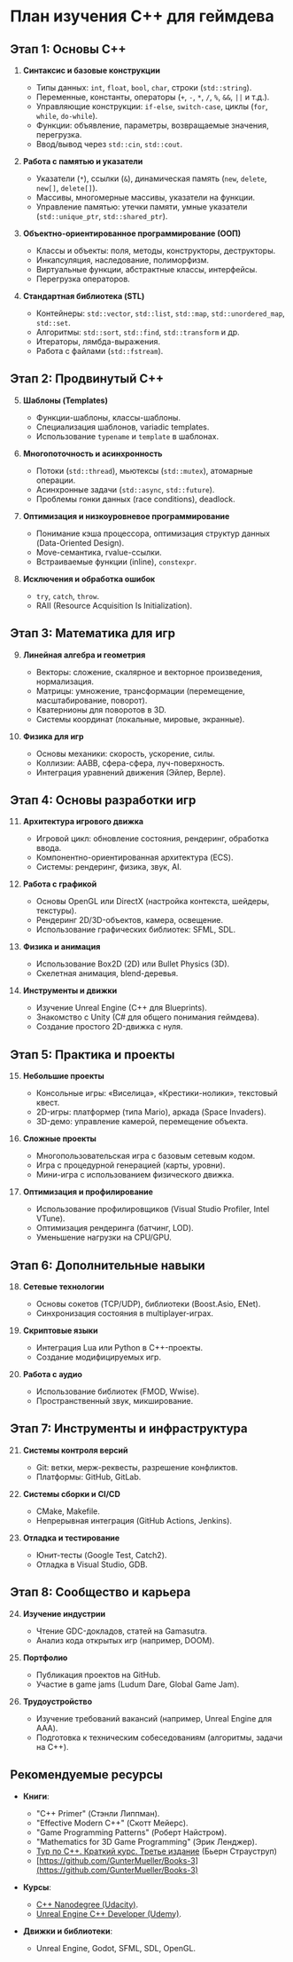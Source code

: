 # План изучения C++ для геймдева

## Этап 1: Основы C++
1. **Синтаксис и базовые конструкции**
   - Типы данных: `int`, `float`, `bool`, `char`, строки (`std::string`).
   - Переменные, константы, операторы (`+`, `-`, `*`, `/`, `%`, `&&`, `||` и т.д.).
   - Управляющие конструкции: `if-else`, `switch-case`, циклы (`for`, `while`, `do-while`).
   - Функции: объявление, параметры, возвращаемые значения, перегрузка.
   - Ввод/вывод через `std::cin`, `std::cout`.

2. **Работа с памятью и указатели**
   - Указатели (`*`), ссылки (`&`), динамическая память (`new`, `delete`, `new[]`, `delete[]`).
   - Массивы, многомерные массивы, указатели на функции.
   - Управление памятью: утечки памяти, умные указатели (`std::unique_ptr`, `std::shared_ptr`).

3. **Объектно-ориентированное программирование (ООП)**
   - Классы и объекты: поля, методы, конструкторы, деструкторы.
   - Инкапсуляция, наследование, полиморфизм.
   - Виртуальные функции, абстрактные классы, интерфейсы.
   - Перегрузка операторов.

4. **Стандартная библиотека (STL)**
   - Контейнеры: `std::vector`, `std::list`, `std::map`, `std::unordered_map`, `std::set`.
   - Алгоритмы: `std::sort`, `std::find`, `std::transform` и др.
   - Итераторы, лямбда-выражения.
   - Работа с файлами (`std::fstream`).

## Этап 2: Продвинутый C++
5. **Шаблоны (Templates)**
   - Функции-шаблоны, классы-шаблоны.
   - Специализация шаблонов, variadic templates.
   - Использование `typename` и `template` в шаблонах.

6. **Многопоточность и асинхронность**
   - Потоки (`std::thread`), мьютексы (`std::mutex`), атомарные операции.
   - Асинхронные задачи (`std::async`, `std::future`).
   - Проблемы гонки данных (race conditions), deadlock.

7. **Оптимизация и низкоуровневое программирование**
   - Понимание кэша процессора, оптимизация структур данных (Data-Oriented Design).
   - Move-семантика, rvalue-ссылки.
   - Встраиваемые функции (inline), `constexpr`.

8. **Исключения и обработка ошибок**
   - `try`, `catch`, `throw`.
   - RAII (Resource Acquisition Is Initialization).

## Этап 3: Математика для игр
9. **Линейная алгебра и геометрия**
   - Векторы: сложение, скалярное и векторное произведения, нормализация.
   - Матрицы: умножение, трансформации (перемещение, масштабирование, поворот).
   - Кватернионы для поворотов в 3D.
   - Системы координат (локальные, мировые, экранные).

10. **Физика для игр**
    - Основы механики: скорость, ускорение, силы.
    - Коллизии: AABB, сфера-сфера, луч-поверхность.
    - Интеграция уравнений движения (Эйлер, Верле).

## Этап 4: Основы разработки игр
11. **Архитектура игрового движка**
    - Игровой цикл: обновление состояния, рендеринг, обработка ввода.
    - Компонентно-ориентированная архитектура (ECS).
    - Системы: рендеринг, физика, звук, AI.

12. **Работа с графикой**
    - Основы OpenGL или DirectX (настройка контекста, шейдеры, текстуры).
    - Рендеринг 2D/3D-объектов, камера, освещение.
    - Использование графических библиотек: SFML, SDL.

13. **Физика и анимация**
    - Использование Box2D (2D) или Bullet Physics (3D).
    - Скелетная анимация, blend-деревья.

14. **Инструменты и движки**
    - Изучение Unreal Engine (C++ для Blueprints).
    - Знакомство с Unity (C# для общего понимания геймдева).
    - Создание простого 2D-движка с нуля.

## Этап 5: Практика и проекты
15. **Небольшие проекты**
    - Консольные игры: «Виселица», «Крестики-нолики», текстовый квест.
    - 2D-игры: платформер (типа Mario), аркада (Space Invaders).
    - 3D-демо: управление камерой, перемещение объекта.

16. **Сложные проекты**
    - Многопользовательская игра с базовым сетевым кодом.
    - Игра с процедурной генерацией (карты, уровни).
    - Мини-игра с использованием физического движка.

17. **Оптимизация и профилирование**
    - Использование профилировщиков (Visual Studio Profiler, Intel VTune).
    - Оптимизация рендеринга (батчинг, LOD).
    - Уменьшение нагрузки на CPU/GPU.

## Этап 6: Дополнительные навыки
18. **Сетевые технологии**
    - Основы сокетов (TCP/UDP), библиотеки (Boost.Asio, ENet).
    - Синхронизация состояния в multiplayer-играх.

19. **Скриптовые языки**
    - Интеграция Lua или Python в C++-проекты.
    - Создание модифицируемых игр.

20. **Работа с аудио**
    - Использование библиотек (FMOD, Wwise).
    - Пространственный звук, микширование.

## Этап 7: Инструменты и инфраструктура
21. **Системы контроля версий**
    - Git: ветки, мерж-реквесты, разрешение конфликтов.
    - Платформы: GitHub, GitLab.

22. **Системы сборки и CI/CD**
    - CMake, Makefile.
    - Непрерывная интеграция (GitHub Actions, Jenkins).

23. **Отладка и тестирование**
    - Юнит-тесты (Google Test, Catch2).
    - Отладка в Visual Studio, GDB.

## Этап 8: Сообщество и карьера
24. **Изучение индустрии**
    - Чтение GDC-докладов, статей на Gamasutra.
    - Анализ кода открытых игр (например, DOOM).

25. **Портфолио**
    - Публикация проектов на GitHub.
    - Участие в game jams (Ludum Dare, Global Game Jam).

26. **Трудоустройство**
    - Изучение требований вакансий (например, Unreal Engine для AAA).
    - Подготовка к техническим собеседованиям (алгоритмы, задачи на C++).

## Рекомендуемые ресурсы
- **Книги**:
  - "C++ Primer" (Стэнли Липпман).
  - "Effective Modern C++" (Скотт Мейерс).
  - "Game Programming Patterns" (Роберт Найстром).
  - "Mathematics for 3D Game Programming" (Эрик Ленджер).
  - [Тур по С++. Краткий курс. Третье издание](https://codelibrary.info/files/1446_Tur-po-C++-Kratkiy-kurs.pdf) (Бьерн Страуструп)
  - [https://github.com/GunterMueller/Books-3](https://github.com/GunterMueller/Books-3)
 
- **Курсы**:
  - [C++ Nanodegree (Udacity)](https://www.udacity.com).
  - [Unreal Engine C++ Developer (Udemy)](https://www.udemy.com).

- **Движки и библиотеки**:
  - Unreal Engine, Godot, SFML, SDL, OpenGL.
